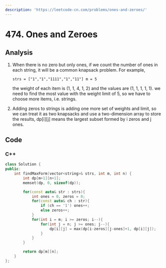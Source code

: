 ```yaml
---
description: 'https://leetcode-cn.com/problems/ones-and-zeroes/'
---
```


# 474. Ones and Zeroes

## Analysis

1. When there is no zero but only ones, if we count the number of ones in each string, it will be a common knapsack problem. For example, 

   ```text
   strs = ["1","1","1111","1","11"] m = 5
   ```

   the weight of each item is \(1, 1, 4, 1, 2\) and the values are \(1, 1, 1, 1, 1\). we need to find the most value with the weight limit of 5, so we have to choose more items, i.e. strings.

2. Adding zeros to strings is adding one more set of weights and limit, so we can treat it as two knapsacks and use a two-dimension array to store the results, dp\[i\]\[j\] means the largest subset formed by i zeros and j ones.

## Code

### C++ 

```cpp
class Solution {
public:
    int findMaxForm(vector<string>& strs, int m, int n) {
        int dp[m+1][n+1];
        memset(dp, 0, sizeof(dp));

        for(const auto& str : strs){
            int ones = 0, zeros = 0;
            for(const auto& ch : str){
                if (ch == '1') ones++;
                else zeros++;
            }
            for(int i = m; i >= zeros; i--){
                for(int j = n; j >= ones; j--){
                    dp[i][j] = max(dp[i-zeros][j-ones]+1, dp[i][j]);
                }
            }
        }

        return dp[m][n];
    }
};
```

